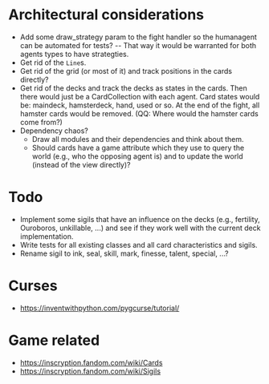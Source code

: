 
# Architectural considerations

- Add some draw_strategy param to the fight handler so the humanagent can be automated
  for tests? -- That way it would be warranted for both agents types to have
  strategties.
- Get rid of the `Line`s.
- Get rid of the grid (or most of it) and track positions in the cards directly?
- Get rid of the decks and track the decks as states in the cards. Then there would just
  be a CardCollection with each agent. Card states would be: maindeck, hamsterdeck,
  hand, used or so. At the end of the fight, all hamster cards would be removed. (QQ:
  Where would the hamster cards come from?)
- Dependency chaos?
  - Draw all modules and their dependencies and think about them.
  - Should cards have a game attribute which they use to query the world (e.g., who the
    opposing agent is) and to update the world (instead of the view directly)?

# Todo

- Implement some sigils that have an influence on the decks (e.g., fertility, Ouroboros,
  unkillable, ...) and see if they work well with the current deck implementation.
- Write tests for all existing classes and all card characteristics and sigils.
- Rename sigil to ink, seal, skill, mark, finesse, talent, special, ...?

# Curses

- https://inventwithpython.com/pygcurse/tutorial/

# Game related

- https://inscryption.fandom.com/wiki/Cards
- https://inscryption.fandom.com/wiki/Sigils